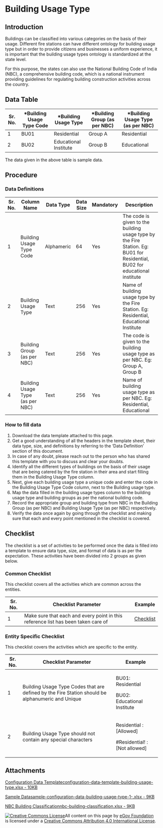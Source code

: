 # Building Usage Type

## Introduction <a href="#introduction" id="introduction"></a>

Buildings can be classified into various categories on the basis of their usage. Different fire stations can have different ontology for building usage type but in order to provide citizens and businesses a uniform experience, it is important that the building usage types ontology is standardized at the state level.

For this purpose, the states can also use the National Building Code of India (NBC), a comprehensive building code, which is a national instrument providing guidelines for regulating building construction activities across the country.

## Data Table <a href="#data-table" id="data-table"></a>

| Sr. No. | \*Building Usage Type Code | \*Building Usage Type | \*Building Group (as per NBC) | \*Building Usage Type (as per NBC) |
| ------- | -------------------------- | --------------------- | ----------------------------- | ---------------------------------- |
| 1       | BU01                       | Residential           | Group A                       | Residential                        |
| 2       | BU02                       | Educational Institute | Group B                       | Educational                        |

The data given in the above table is sample data.

## Procedure <a href="#procedure" id="procedure"></a>

### Data Definitions <a href="#data-definitions" id="data-definitions"></a>

| Sr. No. | Column Name                      | Data Type  | Data Size | Mandatory | Description                                                                                                                |
| ------- | -------------------------------- | ---------- | --------- | --------- | -------------------------------------------------------------------------------------------------------------------------- |
| 1       | Building Usage Type Code         | Alphameric | 64        | Yes       | The code is given to the building usage type by the Fire Station. Eg: BU01 for Residential, BU02 for educational institute |
| 2       | Building Usage Type              | Text       | 256       | Yes       | Name of building usage type by the Fire Station. Eg: Residential, Educational Institute                                    |
| 3       | Building Group (as per NBC)      | Text       | 256       | Yes       | The code is given to the building usage type as per NBC. Eg: Group A, Group B                                              |
| 4       | Building Usage Type (as per NBC) | Text       | 256       | Yes       | Name of building usage type as per NBC. Eg: Residential, Educational                                                       |

### How to fill data <a href="#how-to-fill-data" id="how-to-fill-data"></a>

1. Download the data template attached to this page.
2. Get a good understanding of all the headers in the template sheet, their data type, size, and definitions by referring to the ‘Data Definition’ section of this document.
3. In case of any doubt, please reach out to the person who has shared this template with you to discuss and clear your doubts.
4. Identify all the different types of buildings on the basis of their usage that are being catered by the fire station in their area and start filling them in the Building Usage Type column.
5. Next, give each building usage type a unique code and enter the code in the Building Usage Type Code column, next to the Building usage type.
6. Map the data filled in the building usage types column to the building usage type and building groups as per the national building code.
7. Record the appropriate group and building type from NBC in the Building Group (as per NBC) and Building Usage Type (as per NBC) respectively.
8. Verify the data once again by going through the checklist and making sure that each and every point mentioned in the checklist is covered.

## Checklist <a href="#checklist" id="checklist"></a>

The checklist is a set of activities to be performed once the data is filled into a template to ensure data type, size, and format of data is as per the expectation. These activities have been divided into 2 groups as given below.

### Common Checklist <a href="#common-checklist" id="common-checklist"></a>

This checklist covers all the activities which are common across the entities.

| Sr. No. | Checklist Parameter                                                               | Example                                                                                                                      |
| ------- | --------------------------------------------------------------------------------- | ---------------------------------------------------------------------------------------------------------------------------- |
| 1       | Make sure that each and every point in this reference list has been taken care of | ​[Checklist](https://docs.digit.org/configure-digit/configuring-master-data-templates/module-setup/common-config/checklist)​ |

### Entity Specific Checklist <a href="#entity-specific-checklist" id="entity-specific-checklist"></a>

This checklist covers the activities which are specific to the entity.

| Sr. No. | Checklist Parameter                                                                              | Example                                                            |
| ------- | ------------------------------------------------------------------------------------------------ | ------------------------------------------------------------------ |
| 1       | Building Usage Type Codes that are defined by the Fire Station should be alphanumeric and Unique | <p>BU01: Residential</p><p>BU02: Educational Institute</p>         |
| 2       | Building Usage Type should not contain any special characters                                    | <p>Residential : [Allowed]</p><p>#Residential! : [Not allowed]</p> |

## Attachments <a href="#attachments" id="attachments"></a>

[Configuration Data Templateconfiguration-data-template-building-usage-type.xlsx - 10KB](https://firebasestorage.googleapis.com/v0/b/gitbook-28427.appspot.com/o/assets%2F-MERG\_iQW5oN4ukgXP8K%2Fsync%2F404488ce07f8c9034e40839111cc592eaba2c34f.xlsx?generation=1602050606451355\&alt=media)

[Sample Datasample-configuration-data-building-usage-type-1-.xlsx - 9KB](https://firebasestorage.googleapis.com/v0/b/gitbook-28427.appspot.com/o/assets%2F-MERG\_iQW5oN4ukgXP8K%2Fsync%2F223f4a5182f2d06e4011b3268bffd4ced411c1cb.xlsx?generation=1602050606526715\&alt=media)

[NBC Building Classificationnbc-building-classification.xlsx - 9KB](https://firebasestorage.googleapis.com/v0/b/gitbook-28427.appspot.com/o/assets%2F-MERG\_iQW5oN4ukgXP8K%2Fsync%2F98ce52359636400104e9fbb5e1c69b45e7554a2e.xlsx?generation=1602050606385674\&alt=media)

[![Creative Commons License](https://i.creativecommons.org/l/by/4.0/80x15.png)](http://creativecommons.org/licenses/by/4.0/)All content on this page by [eGov Foundation ](https://egov.org.in/)is licensed under a [Creative Commons Attribution 4.0 International License](http://creativecommons.org/licenses/by/4.0/).
